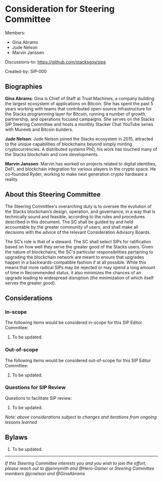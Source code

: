 # Consideration for Steering Committee

Members:

- Gina Abrams
- Jude Nelson
- Marvin Janssen


Discussions-to: https://github.com/stacksgov/sips

Created-by: SIP-000



## Biographies

**Gina Abrams**: Gina is Chief of Staff at Trust Machines, a company building the largest ecosystem of applications on Bitcoin. She has spent the past 5 years working with teams that contributed open-source infrastructure for the Stacks programming layer for Bitcoin, running a number of growth, partnership, and operations focused campaigns. She serves on the Stacks SIP Steering Committee and hosts a monthly Stacker Chat YouTube series with Muneeb and Bitcoin builders.

**Jude Nelson**: Jude Nelson joined the Stacks ecosystem in 2015, attracted to the unique capabilities of blockchains beyond simply minting cryptocurrencies. A distributed systems PhD, his work has touched many of the Stacks blockchain and core developments. 

**Marvin Janssen**: Marvin has worked on projects related to digital identities, DeFi, and blockchain integration for various players in the crypto space. He co-founded Ryder, working to make next generation crypto hardware a reality.

## About this Steering Committee

The Steering Committee's overarching duty is to oversee the evolution of the Stacks blockchain’s design, operation, and governance, in a way that is technically sound and feasible, according to the rules and procedures described in this document. The SC shall be guided by and held accountable by the greater community of users, and shall make all decisions with the advice of the relevant Consideration Advisory Boards.

The SC’s role is that of a steward. The SC shall select SIPs for ratification based on how well they serve the greater good of the Stacks users. Given the nature of blockchains, the SC's particular responsibilities pertaining to upgrading the blockchain network are meant to ensure that upgrades happen in a backwards-compatible fashion if at all possible. While this means that more radical SIPs may be rejected or may spend a long amount of time in Recommended status, it also minimizes the chances of an upgrade leading to widespread disruption (the minimization of which itself serves the greater good).

## Considerations

### In-scope

The following items would be considered in-scope for this SIP Editor Committee:

1. To be updated.

### Out-of-scope

The following items would be considered out-of-scope for this SIP Editor Committee:

1. To be updated.

### Questions for SIP Review

Questions to facilitate SIP review:

1. To be updated.

_Note: above considerations subject to changes and iterations from ongoing lessons learned_

## Bylaws

1. To be updated.

---

_If this Steering Committee interests you and you wish to join the effort, please reach out to @jennymith and @Hero-Gamer or Steering Committee members @jcnelson and @GinaAbrams_
